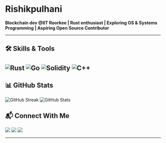 # Rishikpulhani

**Blockchain dev @IIT Roorkee | Rust enthusiast | Exploring OS & Systems Programming | Aspiring Open Source Contributor**

---

## 🛠️ Skills & Tools
  ![Rust](https://img.shields.io/badge/Rust-000000?style=for-the-badge&logo=rust&logoColor=white)
![Go](https://img.shields.io/badge/Go-00ADD8?style=for-the-badge&logo=go&logoColor=white)
![Solidity](https://img.shields.io/badge/Solidity-363636?style=for-the-badge&logo=solidity&logoColor=white)
![C++](https://img.shields.io/badge/C++-00599C?style=for-the-badge&logo=c%2B%2B&logoColor=white)
---

## 📊 GitHub Stats
  <img src="https://streak-stats.demolab.com?user=Rishikpulhani&theme=tokyonight&hide_border=true&date_format=j%20M%5B%20Y%5D" alt="GitHub Streak"/>





  <img src="https://github-readme-stats.vercel.app/api?username=Rishikpulhani&show_icons=true&theme=tokyonight&hide_border=true" alt="GitHub Stats" />
  <!img src="https://github-readme-stats.vercel.app/api/top-langs/?username=Rishikpulhani&layout=compact&theme=tokyonight&hide_border=true&hide=c%2B%2B" alt="Top Languages" />





## 📬 Connect With Me

  <a href="https://www.linkedin.com/in/rishik-pulhani-9b0147290/"><img src="https://img.shields.io/badge/LinkedIn-0A66C2?style=for-the-badge&logo=linkedin&logoColor=white"/></a>
  <a href="https://x.com/rishikpulhani"><img src="https://img.shields.io/badge/Twitter-000000?style=for-the-badge&logo=x&logoColor=white"/></a>
  <a href="https://linktr.ee/rishikp"><img src="https://img.shields.io/badge/Linktree-39E09B?style=for-the-badge&logo=linktree&logoColor=white"/></a>

---
